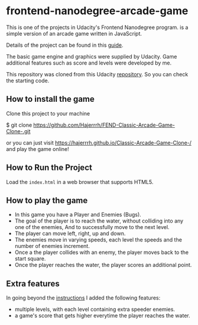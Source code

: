 frontend-nanodegree-arcade-game
===============================



This is one of the projects in Udacity's Frontend Nanodegree program. is a simple version of an arcade game written in JavaScript. 

Details of the project can be found in this [guide][1].

The basic game engine and graphics were supplied by Udacity. 
Game additional features such as score and levels were developed by me.

This repository was cloned from this Udacity [repository][2].
So you can check the starting code.



## How to install the game

Clone this project to your machine

$ git clone https://github.com/Hajerrrh/FEND-Classic-Arcade-Game-Clone-.git

or you can just visit https://hajerrrh.github.io/Classic-Arcade-Game-Clone-/ and play the game online!

## How to Run the Project
Load the `index.html` in a web browser that supports HTML5.

## How to play the game
* In this game you have a Player and Enemies (Bugs).
* The goal of the player is to reach the water, without colliding into any one of the enemies,
And to successfully move to the next level.
* The player can move left, right, up and down.
* The enemies move in varying speeds, each level the speeds and the number of enemies increment.
* Once a the player collides with an enemy, the player moves back to the start square. 
* Once the player reaches the water, the player scores an additional point.


## Extra features
In going beyond the [instructions][1] I added the following features:

* multiple levels, with each level containing extra speeder enemies.
* a game's score that gets higher everytime the player reaches the water.

[1]:https://classroom.udacity.com/nanodegrees/nd001/parts/5b433748-71ae-488f-8eba-f102160cd17b/modules/794adb78-22bb-4a38-85cd-6fa148ebc28a/lessons/64d2cad8-b230-41da-ba90-5b74f33176cc/concepts/59a9fe1d-cab4-4256-8479-4550ce4f4cfd
[2]: https://github.com/udacity/frontend-nanodegree-arcade-game
